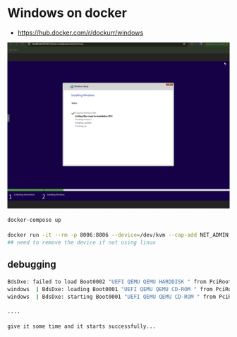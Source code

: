 # Windows on docker

- https://hub.docker.com/r/dockurr/windows

![Startup](./images/image.png)

```bash
docker-compose up

docker run -it --rm -p 8006:8006 --device=/dev/kvm --cap-add NET_ADMIN --stop-timeout 120 dockurr/windows
## need to remove the device if not using linux

```


## debugging

```bash
BdsDxe: failed to load Boot0002 "UEFI QEMU QEMU HARDDISK " from PciRoot(0x0)/Pci(0xA,0x0)/Scsi(0x0,0x0): Not Found
windows  | BdsDxe: loading Boot0001 "UEFI QEMU QEMU CD-ROM " from PciRoot(0x0)/Pci(0x5,0x0)/Scsi(0x0,0x0)
windows  | BdsDxe: starting Boot0001 "UEFI QEMU QEMU CD-ROM " from PciRoot(0x0)/Pci(0x5,0x0)/Scsi(0x0,0x0)

....

give it some time and it starts successfully...
```
